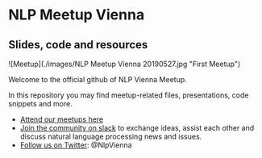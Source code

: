 # NLP Meetup Vienna

## Slides, code and resources

![Meetup](./images/NLP Meetup Vienna 20190527.jpg "First Meetup")

Welcome to the official github of NLP Vienna Meetup.

In this repository you may find meetup-related files, presentations, code snippets and more.

* [Attend our meetups here](https://www.meetup.com/nlp-vienna/)
* [Join the community on slack](https://join.slack.com/t/nlp-at/shared_invite/enQtNjMxNTgzOTkyNzc0LWRhODU0YjA2M2FjYjdkMGFiMzZiMDU5OGFiZDg1NmU1NmY4Y2MxZjkzMDg3NGRjYmRjNTY2NmE5ZTM3NzYwM2I) to exchange ideas, assist each other and discuss natural language processing news and issues.
* [Follow us on Twitter](https://twitter.com/NlpVienna): @NlpVienna
